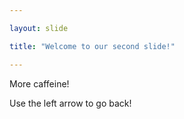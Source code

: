 ```yaml
---

layout: slide

title: "Welcome to our second slide!"

---
```


More caffeine!

Use the left arrow to go back!
